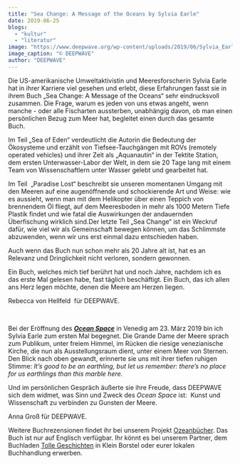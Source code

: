 ```yaml
---
title: "Sea Change: A Message of the Oceans by Sylvia Earle"
date: 2019-06-25
blogs: 
  - "kultur"
  - "literatur"
image: "https://www.deepwave.org/wp-content/uploads/2019/06/Sylvia_Earl_1.jpeg"
image_caption: "© DEEPWAVE"
author: "DEEPWAVE"
---
```


Die US-amerikanische Umweltaktivistin und Meeresforscherin Sylvia Earle hat in ihrer Karriere viel gesehen und erlebt, diese Erfahrungen fasst sie in ihrem Buch „Sea Change: A Message of the Oceans“ sehr eindrucksvoll zusammen. Die Frage, warum es jeden von uns etwas angeht, wenn manche - oder alle Fischarten aussterben, unabhängig davon, ob man einen persönlichen Bezug zum Meer hat, begleitet einen durch das gesamte Buch. 

Im Teil „Sea of Eden“ verdeutlicht die Autorin die Bedeutung der Ökosysteme und erzählt von Tiefsee-Tauchgängen mit ROVs (remotely operated vehicles) und ihrer Zeit als „Aquanautin“ in der Tektite Station, dem ersten Unterwasser-Labor der Welt, in dem sie 20 Tage lang mit einem Team von Wissenschaftlern unter Wasser gelebt und gearbeitet hat.

Im Teil  „Paradise Lost“ beschreibt sie unseren momentanen Umgang mit den Meeren auf eine augenöffnende und schockierende Art und Weise: wie es aussieht, wenn man mit dem Helikopter über einen Teppich von brennendem Öl fliegt, auf dem Meeresboden in mehr als 1000 Metern Tiefe Plastik findet und wie fatal die Auswirkungen der andauernden Überfischung wirklich sind.Der letzte Teil „Sea Change“ ist ein Weckruf dafür, wie viel wir als Gemeinschaft bewegen können, um das Schlimmste abzuwenden, wenn wir uns erst einmal dazu entschieden haben.

Auch wenn das Buch nun schon mehr als 20 Jahre alt ist, hat es an Relevanz und Dringlichkeit nicht verloren, sondern gewonnen.

Ein Buch, welches mich tief berührt hat und noch Jahre, nachdem ich es das erste Mal gelesen habe, fast täglich beschäftigt. Ein Buch, das ich allen ans Herz legen möchte, denen die Meere am Herzen liegen.

Rebecca von Hellfeld  für DEEPWAVE.

 

Bei der Eröffnung des [**_Ocean Space_**](https://www.ocean-space.org/) in Venedig am 23. März 2019 bin ich Sylvia Earle zum ersten Mal begegnet. Die Grande Dame der Meere sprach zum Publikum, unter freiem Himmel, im Rücken die riesige venezianische Kirche, die nun als Ausstellungsraum dient, unter einem Meer von Sternen. Den Blick nach oben gewandt, erinnerte sie uns mit ihrer tiefen ruhigen Stimme: _It’s good to be an earthling, but let us remember: there’s no place for us earthlings than this marble here._

Und im persönlichen Gespräch äußerte sie ihre Freude, dass DEEPWAVE sich dem widmet, was Sinn und Zweck des _Ocean Space_ ist:  Kunst und Wissenschaft zu verbinden zu Gunsten der Meere.

Anna Groß für DEEPWAVE.

Weitere Buchrezensionen findet ihr bei unserem Projekt [Ozeanbücher](http://www.deepwave.org/ozeanbuecher/). Das Buch ist nur auf Englisch verfügbar. Ihr könnt es bei unserem Partner, dem Buchladen [Tolle Geschichten](https://www.buecherinkleinborstel.de/) in Klein Borstel oder eurer lokalen Buchhandlung erwerben.
